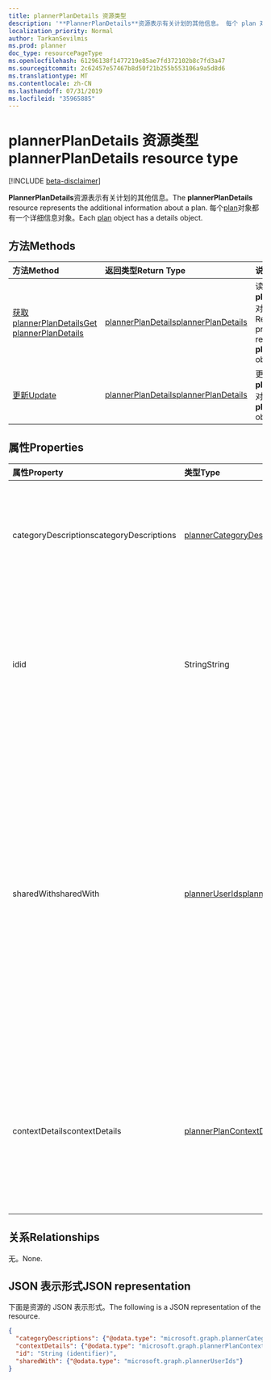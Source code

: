 ```yaml
---
title: plannerPlanDetails 资源类型
description: '**PlannerPlanDetails**资源表示有关计划的其他信息。 每个 plan 对象都有一个详细信息对象。'
localization_priority: Normal
author: TarkanSevilmis
ms.prod: planner
doc_type: resourcePageType
ms.openlocfilehash: 61296138f1477219e85ae7fd372102b8c7fd3a47
ms.sourcegitcommit: 2c62457e57467b8d50f21b255b553106a9a5d8d6
ms.translationtype: MT
ms.contentlocale: zh-CN
ms.lasthandoff: 07/31/2019
ms.locfileid: "35965885"
---
```

# <a name="plannerplandetails-resource-type"></a><span data-ttu-id="8310d-104">plannerPlanDetails 资源类型</span><span class="sxs-lookup"><span data-stu-id="8310d-104">plannerPlanDetails resource type</span></span>

[!INCLUDE [beta-disclaimer](../../includes/beta-disclaimer.md)]

<span data-ttu-id="8310d-105">**PlannerPlanDetails**资源表示有关计划的其他信息。</span><span class="sxs-lookup"><span data-stu-id="8310d-105">The **plannerPlanDetails** resource represents the additional information about a plan.</span></span> <span data-ttu-id="8310d-106">每个[plan](plannerplan.md)对象都有一个详细信息对象。</span><span class="sxs-lookup"><span data-stu-id="8310d-106">Each [plan](plannerplan.md) object has a details object.</span></span>


## <a name="methods"></a><span data-ttu-id="8310d-107">方法</span><span class="sxs-lookup"><span data-stu-id="8310d-107">Methods</span></span>

| <span data-ttu-id="8310d-108">方法</span><span class="sxs-lookup"><span data-stu-id="8310d-108">Method</span></span>           | <span data-ttu-id="8310d-109">返回类型</span><span class="sxs-lookup"><span data-stu-id="8310d-109">Return Type</span></span>    |<span data-ttu-id="8310d-110">说明</span><span class="sxs-lookup"><span data-stu-id="8310d-110">Description</span></span>|
|:---------------|:--------|:----------|
|[<span data-ttu-id="8310d-111">获取 plannerPlanDetails</span><span class="sxs-lookup"><span data-stu-id="8310d-111">Get plannerPlanDetails</span></span>](../api/plannerplandetails-get.md) | [<span data-ttu-id="8310d-112">plannerPlanDetails</span><span class="sxs-lookup"><span data-stu-id="8310d-112">plannerPlanDetails</span></span>](plannerplandetails.md) |<span data-ttu-id="8310d-113">读取**plannerPlanDetails**对象的属性和关系。</span><span class="sxs-lookup"><span data-stu-id="8310d-113">Read the properties and relationships of a **plannerPlanDetails** object.</span></span>|
|[<span data-ttu-id="8310d-114">更新</span><span class="sxs-lookup"><span data-stu-id="8310d-114">Update</span></span>](../api/plannerplandetails-update.md) | [<span data-ttu-id="8310d-115">plannerPlanDetails</span><span class="sxs-lookup"><span data-stu-id="8310d-115">plannerPlanDetails</span></span>](plannerplandetails.md)    |<span data-ttu-id="8310d-116">更新**plannerPlanDetails**对象。</span><span class="sxs-lookup"><span data-stu-id="8310d-116">Update a **plannerPlanDetails** object.</span></span> |

## <a name="properties"></a><span data-ttu-id="8310d-117">属性</span><span class="sxs-lookup"><span data-stu-id="8310d-117">Properties</span></span>
| <span data-ttu-id="8310d-118">属性</span><span class="sxs-lookup"><span data-stu-id="8310d-118">Property</span></span>     | <span data-ttu-id="8310d-119">类型</span><span class="sxs-lookup"><span data-stu-id="8310d-119">Type</span></span>   |<span data-ttu-id="8310d-120">说明</span><span class="sxs-lookup"><span data-stu-id="8310d-120">Description</span></span>|
|:---------------|:--------|:----------|
|<span data-ttu-id="8310d-121">categoryDescriptions</span><span class="sxs-lookup"><span data-stu-id="8310d-121">categoryDescriptions</span></span>|[<span data-ttu-id="8310d-122">plannerCategoryDescriptions</span><span class="sxs-lookup"><span data-stu-id="8310d-122">plannerCategoryDescriptions</span></span>](plannercategorydescriptions.md)|<span data-ttu-id="8310d-123">指定可与计划中的任务相关联的六个类别的描述的对象</span><span class="sxs-lookup"><span data-stu-id="8310d-123">An object that specifies the descriptions of the six categories that can be associated with tasks in the plan</span></span>|
|<span data-ttu-id="8310d-124">id</span><span class="sxs-lookup"><span data-stu-id="8310d-124">id</span></span>|<span data-ttu-id="8310d-125">String</span><span class="sxs-lookup"><span data-stu-id="8310d-125">String</span></span>| <span data-ttu-id="8310d-126">只读。</span><span class="sxs-lookup"><span data-stu-id="8310d-126">Read-only.</span></span> <span data-ttu-id="8310d-127">计划详细信息的 ID。</span><span class="sxs-lookup"><span data-stu-id="8310d-127">The ID of the plan details.</span></span> <span data-ttu-id="8310d-128">长度为 28 个字符，区分大小写。</span><span class="sxs-lookup"><span data-stu-id="8310d-128">It is 28 characters long and case-sensitive.</span></span> <span data-ttu-id="8310d-129">[格式验证](tasks-identifiers-disclaimer.md)在服务上完成。</span><span class="sxs-lookup"><span data-stu-id="8310d-129">[Format validation](tasks-identifiers-disclaimer.md) is done on the service.</span></span>|
|<span data-ttu-id="8310d-130">sharedWith</span><span class="sxs-lookup"><span data-stu-id="8310d-130">sharedWith</span></span>|[<span data-ttu-id="8310d-131">plannerUserIds</span><span class="sxs-lookup"><span data-stu-id="8310d-131">plannerUserIds</span></span>](planneruserids.md)|<span data-ttu-id="8310d-132">与之共享此计划的用户 Id 集。</span><span class="sxs-lookup"><span data-stu-id="8310d-132">The set of user IDs that this plan is shared with.</span></span> <span data-ttu-id="8310d-133">如果使用的是 Office 365 组, 请使用组 API 来管理组成员身份, 以共享[组的](group.md)计划。</span><span class="sxs-lookup"><span data-stu-id="8310d-133">If you are using Office 365 Groups, use the groups API to manage group membership to share the [group's](group.md) plan.</span></span> <span data-ttu-id="8310d-134">您还可以将组的现有成员添加到此集合中, 但不需要使其访问组拥有的计划。</span><span class="sxs-lookup"><span data-stu-id="8310d-134">You can also add existing members of the group to this collection, although it is not required in order for them to access the plan owned by the group.</span></span> |
|<span data-ttu-id="8310d-135">contextDetails</span><span class="sxs-lookup"><span data-stu-id="8310d-135">contextDetails</span></span>|[<span data-ttu-id="8310d-136">plannerPlanContextDetailsCollection</span><span class="sxs-lookup"><span data-stu-id="8310d-136">plannerPlanContextDetailsCollection</span></span>](plannerplancontextdetailscollection.md)|<span data-ttu-id="8310d-137">只读。</span><span class="sxs-lookup"><span data-stu-id="8310d-137">Read-only.</span></span> <span data-ttu-id="8310d-138">与为[plannerPlan](plannerplan.md)容器定义的[plannerPlanContext](plannerplancontext.md)条目相关联的附加信息的集合。</span><span class="sxs-lookup"><span data-stu-id="8310d-138">A collection of additional information associated with [plannerPlanContext](plannerplancontext.md) entries that are defined for the [plannerPlan](plannerplan.md) container.</span></span> |

## <a name="relationships"></a><span data-ttu-id="8310d-139">关系</span><span class="sxs-lookup"><span data-stu-id="8310d-139">Relationships</span></span>
<span data-ttu-id="8310d-140">无。</span><span class="sxs-lookup"><span data-stu-id="8310d-140">None.</span></span>


## <a name="json-representation"></a><span data-ttu-id="8310d-141">JSON 表示形式</span><span class="sxs-lookup"><span data-stu-id="8310d-141">JSON representation</span></span>
<span data-ttu-id="8310d-142">下面是资源的 JSON 表示形式。</span><span class="sxs-lookup"><span data-stu-id="8310d-142">The following is a JSON representation of the resource.</span></span>

<!-- {
  "blockType": "resource",
  "optionalProperties": [

  ],
  "@odata.type": "microsoft.graph.plannerPlanDetails"
}-->

```json
{
  "categoryDescriptions": {"@odata.type": "microsoft.graph.plannerCategoryDescriptions"},
  "contextDetails": {"@odata.type": "microsoft.graph.plannerPlanContextDetailsCollection"},
  "id": "String (identifier)",
  "sharedWith": {"@odata.type": "microsoft.graph.plannerUserIds"}
}

```

<!-- uuid: 8fcb5dbc-d5aa-4681-8e31-b001d5168d79
2015-10-25 14:57:30 UTC -->
<!--
{
  "type": "#page.annotation",
  "description": "plannerPlanDetails resource",
  "keywords": "",
  "section": "documentation",
  "tocPath": "",
  "suppressions": []
}
-->
